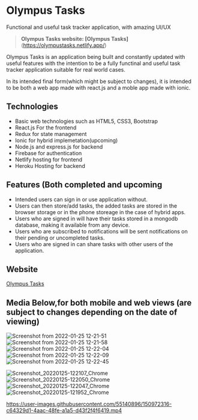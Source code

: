 # Olympus Tasks

Functional and useful task tracker application, with amazing UI/UX
> **Olympus Tasks website: [Olympus Tasks]**(https://olympustasks.netlify.app/)

Olympus Tasks is an application being built and constantly updated with useful features with the intention to be a fully functinal and useful task tracker application suitable for real world cases.

In its intended final form(which might be subject to changes), it is intended to be both a web app made with react.js and a moble app made with ionic.

## Technologies

- Basic web technologies such as HTML5, CSS3, Bootstrap
- React.js For the frontend
- Redux for state management
- Ionic for hybrid implemetation(upcoming)
- Node.js and express.js for backend
- Firebase for authentication
- Netlify hosting for frontend
- Heroku Hosting for backend

## Features (Both completed and upcoming

- Intended users can sign in or use application without.
- Users can then store/add tasks, the added tasks are stored in the browser storage or in the phone storeage in the case of hybrid apps.
- Users who are signed in will have their tasks stored in a mongodb database, making it available from any device.
- Users who are subscribed to notifications will be sent notifications on their pending or uncompleted tasks.
- Users who are signed in can share tasks with other users of the application.

## Website
[Olympus Tasks](https://olympustasks.netlify.app/)

## Media Below,for both mobile and web views (are subject to changes depending on the date of viewing)

![Screenshot from 2022-01-25 12-21-51](https://user-images.githubusercontent.com/55140896/150968593-3f49b491-7b47-416f-be08-e7b4d1d07163.png)
![Screenshot from 2022-01-25 12-21-58](https://user-images.githubusercontent.com/55140896/150968602-b661c5cf-e84c-4deb-ac69-12b568bd73d4.png)
![Screenshot from 2022-01-25 12-22-04](https://user-images.githubusercontent.com/55140896/150968604-eb985274-4c24-4f6d-96ee-33384df2e7f9.png)
![Screenshot from 2022-01-25 12-22-09](https://user-images.githubusercontent.com/55140896/150968606-80990122-fa62-477a-b296-b5d7381b3477.png)
![Screenshot from 2022-01-25 12-22-45](https://user-images.githubusercontent.com/55140896/150968609-16d8ee65-4f17-4ae0-a678-957aefba8d17.png)

![Screenshot_20220125-122107_Chrome](https://user-images.githubusercontent.com/55140896/150968738-dc506279-b644-4070-959b-0b820f1cd5bf.jpg)
![Screenshot_20220125-122050_Chrome](https://user-images.githubusercontent.com/55140896/150968743-9d7df83d-f3e1-4bae-8dc2-e1bb56c825c2.jpg)
![Screenshot_20220125-122047_Chrome](https://user-images.githubusercontent.com/55140896/150968751-d6fd4339-06ad-4436-9a29-1b9246d4b29f.jpg)
![Screenshot_20220125-121952_Chrome](https://user-images.githubusercontent.com/55140896/150968752-380384dd-fcb3-462f-828f-7aed01b40812.jpg)




https://user-images.githubusercontent.com/55140896/150972316-c64329d1-4aac-48fe-a1a5-d43f2f4f6419.mp4



